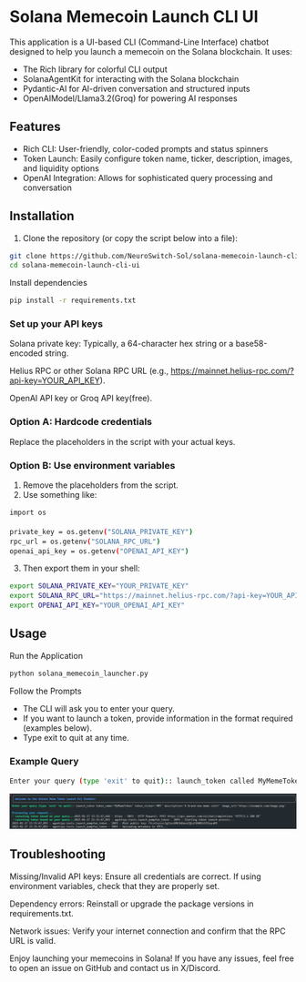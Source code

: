 # Solana Memecoin Launch CLI UI

This application is a UI-based CLI (Command-Line Interface) chatbot designed to help you launch a memecoin on the Solana blockchain. It uses:

* The Rich library for colorful CLI output
* SolanaAgentKit for interacting with the Solana blockchain
* Pydantic-AI for AI-driven conversation and structured inputs
* OpenAIModel/Llama3.2(Groq) for powering AI responses

## Features

* Rich CLI: User-friendly, color-coded prompts and status spinners
* Token Launch: Easily configure token name, ticker, description, images, and liquidity options
* OpenAI Integration: Allows for sophisticated query processing and conversation

## Installation

1. Clone the repository (or copy the script below into a file):

```bash
git clone https://github.com/NeuroSwitch-Sol/solana-memecoin-launch-cli-ui.git
cd solana-memecoin-launch-cli-ui
```

Install dependencies
```bash
pip install -r requirements.txt
```

### Set up your API keys
Solana private key: Typically, a 64-character hex string or a base58-encoded string.

Helius RPC or other Solana RPC URL (e.g., https://mainnet.helius-rpc.com/?api-key=YOUR_API_KEY).

OpenAI API key or Groq API key(free).

### Option A: Hardcode credentials
Replace the placeholders in the script with your actual keys.

### Option B: Use environment variables
1. Remove the placeholders from the script.
2. Use something like:
```bash
import os

private_key = os.getenv("SOLANA_PRIVATE_KEY")
rpc_url = os.getenv("SOLANA_RPC_URL")
openai_api_key = os.getenv("OPENAI_API_KEY")
```
3. Then export them in your shell:
```bash
export SOLANA_PRIVATE_KEY="YOUR_PRIVATE_KEY"
export SOLANA_RPC_URL="https://mainnet.helius-rpc.com/?api-key=YOUR_API_KEY"
export OPENAI_API_KEY="YOUR_OPENAI_API_KEY"
```

## Usage
Run the Application
```bash
python solana_memecoin_launcher.py

```
Follow the Prompts
- The CLI will ask you to enter your query.
- If you want to launch a token, provide information in the format required (examples below).
- Type exit to quit at any time.

### Example Query
```bash
Enter your query (type 'exit' to quit):: launch_token called MyMemeToken with a ticker='MMT' having description of A brand-new meme coin! and with image_url='https://example.com/image.png'
```
![alt text](image.png)

## Troubleshooting

Missing/Invalid API keys: Ensure all credentials are correct. If using environment variables, check that they are properly set.

Dependency errors: Reinstall or upgrade the package versions in requirements.txt.

Network issues: Verify your internet connection and confirm that the RPC URL is valid.

Enjoy launching your memecoins in Solana! If you have any issues, feel free to open an issue on GitHub and contact us in X/Discord.